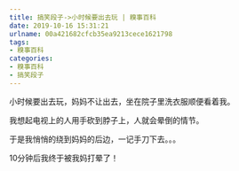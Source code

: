 ```yaml
---
title: 搞笑段子->小时候要出去玩 | 糗事百科
date: 2019-10-16 15:31:21
urlname: 00a421682cfcb35ea9213cece1621798
tags: 
- 糗事百科
categories:
- 糗事百科
- 搞笑段子
---
```

小时候要出去玩，妈妈不让出去，坐在院子里洗衣服顺便看着我。

我想起电视上的人用手砍到脖子上，人就会晕倒的情节。

于是我悄悄的绕到妈妈的后边，一记手刀下去。。。

10分钟后我终于被我妈打晕了！



